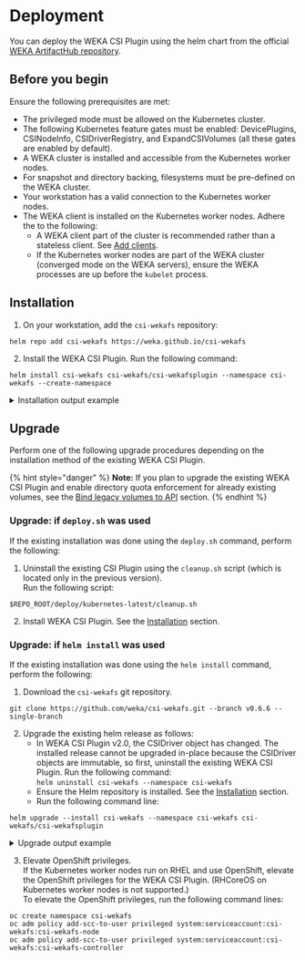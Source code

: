 # Deployment

You can deploy the WEKA CSI Plugin using the helm chart from the official [WEKA ArtifactHub repository](https://artifacthub.io/packages/helm/csi-wekafs/csi-wekafsplugin).

## Before you begin

Ensure the following prerequisites are met:

* The privileged mode must be allowed on the Kubernetes cluster.
* The following Kubernetes feature gates must be enabled: DevicePlugins, CSINodeInfo, CSIDriverRegistry, and ExpandCSIVolumes (all these gates are enabled by default).
* A WEKA cluster is installed and accessible from the Kubernetes worker nodes.
* For snapshot and directory backing, filesystems must be pre-defined on the WEKA cluster.
* Your workstation has a valid connection to the Kubernetes worker nodes.
* The WEKA client is installed on the Kubernetes worker nodes. Adhere the to the following:
  * A WEKA client part of the cluster is recommended rather than a stateless client. See [Add clients](../../install/bare-metal/adding-clients-bare-metal.md).
  * If the Kubernetes worker nodes are part of the WEKA cluster (converged mode on the WEKA servers), ensure the WEKA processes are up before the `kubelet` process.

## Installation

1. On your workstation, add the `csi-wekafs` repository:

```
helm repo add csi-wekafs https://weka.github.io/csi-wekafs

```

2. Install the WEKA CSI Plugin. Run the following command:

```
helm install csi-wekafs csi-wekafs/csi-wekafsplugin --namespace csi-wekafs --create-namespace

```

<details>

<summary>Installation output example</summary>

Once the installation completes successfully, the following output is displayed:

```
NAME: csi-wekafsplugin-nutktxdmzg
LAST DEPLOYED: Mon May 29 08:36:19 2023
NAMESPACE: csi-wekafsplugin-nutktxdmzg
STATUS: deployed
REVISION: 1
TEST SUITE: None
NOTES:
Thank you for installing csi-wekafsplugin.

Your release is named csi-wekafsplugin-nutktxdmzg.
The release is installed in namespace csi-wekafsplugin-nutktxdmzg

To learn more about the release, try:

  $ helm status -n csi-wekafsplugin-nutktxdmzg csi-wekafsplugin-nutktxdmzg
  $ helm get all -n csi-wekafsplugin-nutktxdmzg csi-wekafsplugin-nutktxdmzg

Official Weka CSI Plugin documentation can be found here: https://docs.weka.io/appendix/weka-csi-plugin

Examples on how to configure a storage class and start using the driver are here:
https://github.com/weka/csi-wekafs/tree/master/examples

-------------------------------------------------- NOTICE --------------------------------------------------
| THIS VERSION INTRODUCES SUPPORT FOR ADDITIONAL VOLUME TYPES, AS WELL AS SNAPSHOT AND VOLUME CLONING CAPS |
| TO BETTER UNDERSTAND DIFFERENT TYPES OF VOLUMES AND THEIR IMPLICATIONS, REFER TO THE DOCUMENTATION ABOVE |
| ALSO, IT IS RECOMMENDED TO CAREFULLY GO OVER NEW CONFIGURATION PARAMETERS AND ITS MEANINGS, AS BEHAVIOR  |
| OF THE PLUGIN AND ITS REPORTED CAPABILITIES LARGELY DEPEND ON THE CONFIGURATION AND WEKA CLUSTER VERSION |
------------------------------------------------------------------------------------------------------------

-------------------------------------------------- WARNING -------------------------------------------------
|  SUPPORT OF LEGACY VOLUMES WITHOUT API BINDING WILL BE REMOVED IN NEXT MAJOR RELEASE OF WEKA CSI PLUGIN. |
|  NEW FEATURES RELY ON API CONNECTIVITY TO WEKA CLUSTER AND WILL NOT BE SUPPORTED ON API-UNBOUND VOLUMES. |
|  PLEASE MAKE SURE TO MIGRATE ALL EXISTING VOLUMES TO API-BASED SCHEME PRIOR TO NEXT VERSION UPGRADE.     |
------------------------------------------------------------------------------------------------------------

```

</details>

## Upgrade

Perform one of the following upgrade procedures depending on the installation method of the existing WEKA CSI Plugin.

{% hint style="danger" %}
**Note:** If you plan to upgrade the existing WEKA CSI Plugin and enable directory quota enforcement for already existing volumes, see the [Bind legacy volumes to API](upgrade-legacy-persistent-volumes-for-capacity-enforcement.md#bind-legacy-volumes-to-api) section.
{% endhint %}

### Upgrade: if `deploy.sh` was used&#x20;

If the existing installation was done using the `deploy.sh` command, perform the following:

1. Uninstall the existing CSI Plugin using the `cleanup.sh` script (which is located only in the previous version).\
   Run the following script:

```
$REPO_ROOT/deploy/kubernetes-latest/cleanup.sh
```

2. Install WEKA CSI Plugin. See the [Installation](deployment.md#installation) section.

### Upgrade: if `helm install` was used &#x20;

If the existing installation was done using the `helm install` command, perform the following:

1. Download the `csi-wekafs` git repository.

```
git clone https://github.com/weka/csi-wekafs.git --branch v0.6.6 --single-branch
```

2. Upgrade the existing helm release as follows:
   * In WEKA CSI Plugin v2.0, the CSIDriver object has changed. The installed release cannot be upgraded in-place because the CSIDriver objects are immutable, so first, uninstall the existing WEKA CSI Plugin. Run the following command:\
     `helm uninstall csi-wekafs --namespace csi-wekafs`
   * Ensure the Helm repository is installed. See the [Installation](deployment.md#installation) section.
   * Run the following command line:

```
helm upgrade --install csi-wekafs --namespace csi-wekafs csi-wekafs/csi-wekafsplugin

```

<details>

<summary>Upgrade output example</summary>

Once the upgrade completes successfully, the following output is displayed:

```
Release "csi-wekafs" has been upgraded. Happy Helming!
NAME: csi-wekafs
LAST DEPLOYED: Tue Nov  2 15:39:01 2021
NAMESPACE: csi-wekafs
STATUS: deployed
REVISION: 10
TEST SUITE: None
NOTES:
Thank you for installing csi-wekafsplugin.

Your release is named csi-wekafs.

To learn more about the release, try:

  $ helm status csi-wekafs
  $ helm get all csi-wekafs

Official Weka CSI Plugin documentation can be found here: https://docs.weka.io/appendix/weka-csi-plugin

```

</details>

3. Elevate OpenShift privileges.\
   If the Kubernetes worker nodes run on RHEL and use OpenShift, elevate the OpenShift privileges for the WEKA CSI Plugin. (RHCoreOS on Kubernetes worker nodes is not supported.)\
   To elevate the OpenShift privileges, run the following command lines:

```
oc create namespace csi-wekafs
oc adm policy add-scc-to-user privileged system:serviceaccount:csi-wekafs:csi-wekafs-node
oc adm policy add-scc-to-user privileged system:serviceaccount:csi-wekafs:csi-wekafs-controller

```
